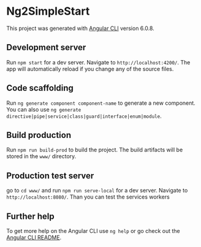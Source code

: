 # Ng2SimpleStart

This project was generated with [Angular CLI](https://github.com/angular/angular-cli) version 6.0.8.

## Development server

Run `npm start` for a dev server. Navigate to `http://localhost:4200/`. The app will automatically reload if you change any of the source files.


## Code scaffolding

Run `ng generate component component-name` to generate a new component. You can also use `ng generate directive|pipe|service|class|guard|interface|enum|module`.


## Build production

Run `npm run build-prod` to build the project. The build artifacts will be stored in the `www/` directory. 


## Production test server

go to `cd www/` and run `npm run serve-local` for a dev server. Navigate to `http://localhost:8080/`. Than you can test the services workers

## Further help

To get more help on the Angular CLI use `ng help` or go check out the [Angular CLI README](https://github.com/angular/angular-cli/blob/master/README.md).
